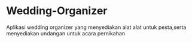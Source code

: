 # Wedding-Organizer
Aplikasi wedding organizer yang menyediakan alat alat untuk pesta,serta menyediakan undangan untuk acara pernikahan
